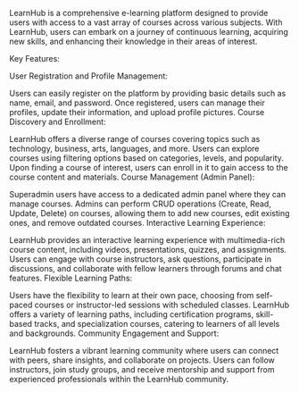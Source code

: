 LearnHub is a comprehensive e-learning platform designed to provide users with access to a vast array of courses across various subjects. With LearnHub, users can embark on a journey of continuous learning, acquiring new skills, and enhancing their knowledge in their areas of interest.

Key Features:

User Registration and Profile Management:

Users can easily register on the platform by providing basic details such as name, email, and password.
Once registered, users can manage their profiles, update their information, and upload profile pictures.
Course Discovery and Enrollment:

LearnHub offers a diverse range of courses covering topics such as technology, business, arts, languages, and more.
Users can explore courses using filtering options based on categories, levels, and popularity.
Upon finding a course of interest, users can enroll in it to gain access to the course content and materials.
Course Management (Admin Panel):

Superadmin users have access to a dedicated admin panel where they can manage courses.
Admins can perform CRUD operations (Create, Read, Update, Delete) on courses, allowing them to add new courses, edit existing ones, and remove outdated courses.
Interactive Learning Experience:

LearnHub provides an interactive learning experience with multimedia-rich course content, including videos, presentations, quizzes, and assignments.
Users can engage with course instructors, ask questions, participate in discussions, and collaborate with fellow learners through forums and chat features.
Flexible Learning Paths:

Users have the flexibility to learn at their own pace, choosing from self-paced courses or instructor-led sessions with scheduled classes.
LearnHub offers a variety of learning paths, including certification programs, skill-based tracks, and specialization courses, catering to learners of all levels and backgrounds.
Community Engagement and Support:

LearnHub fosters a vibrant learning community where users can connect with peers, share insights, and collaborate on projects.
Users can follow instructors, join study groups, and receive mentorship and support from experienced professionals within the LearnHub community.
